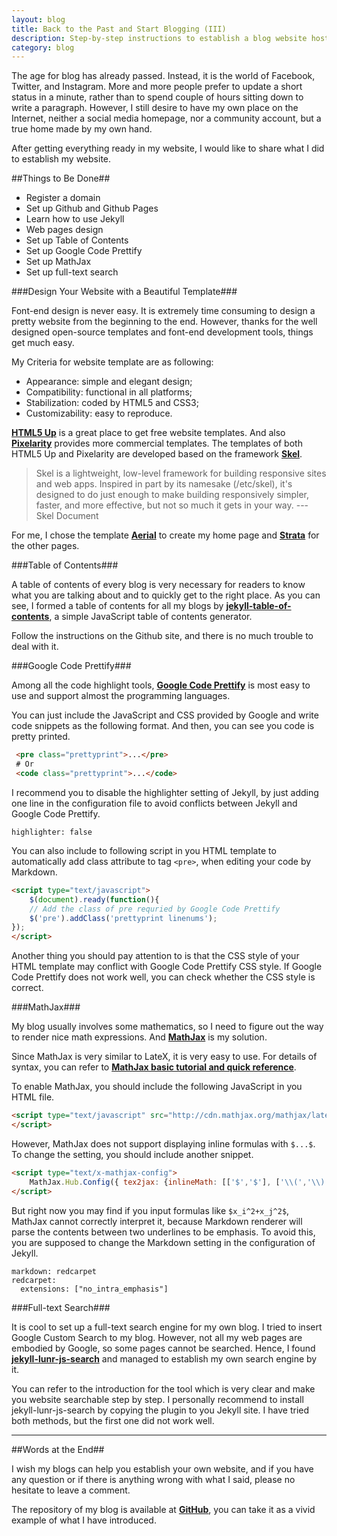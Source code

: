 ```yaml
---
layout: blog
title: Back to the Past and Start Blogging (III)
description: Step-by-step instructions to establish a blog website hosted by Github Pages and using Jekyll with functional tools, such as code highlight, mathematic expressions rendering and full-text search.
category: blog
---
```


The age for blog has already passed. Instead, it is the world of Facebook, Twitter, and Instagram. More and more people prefer to update a short status in a minute, rather than to spend couple of hours sitting down to write a paragraph. However, I still desire to have my own place on the Internet, neither a social media homepage, nor a community account, but a true home made by my own hand.

After getting everything ready in my website, I would like to share what I did to establish my website.

##Things to Be Done##
- Register a domain
- Set up Github and Github Pages
- Learn how to use Jekyll
- Web pages design
- Set up Table of Contents
- Set up Google Code Prettify
- Set up MathJax
- Set up full-text search

###Design Your Website with a Beautiful Template###

Font-end design is never easy. It is extremely time consuming to design a pretty website from the beginning to the end. However, thanks for the well designed open-source templates and font-end development tools, things get much easy.

My Criteria for website template are as following:

- Appearance: simple and elegant design;
- Compatibility: functional in all platforms;
- Stabilization: coded by HTML5 and CSS3;
- Customizability: easy to reproduce.

[**HTML5 Up**](http://html5up.net/) is a great place to get free website templates. And also [**Pixelarity**](http://pixelarity.com/) provides more commercial templates. The templates of both HTML5 Up and Pixelarity are developed based on the framework [**Skel**](http://getskel.com/).

>Skel is a lightweight, low-level framework for building responsive sites and web apps. Inspired in part by its namesake (/etc/skel), it's designed to do just enough to make building responsively simpler, faster, and more effective, but not so much it gets in your way.
--- Skel Document

For me, I chose the template [**Aerial**](http://html5up.net/uploads/demos/aerial) to create my home page and [**Strata**](http://html5up.net/uploads/demos/strata) for the other pages.

###Table of Contents###

A table of contents of every blog is very necessary for readers to know what you are talking about and to quickly get to the right place. As you can see, I formed a table of contents for all my blogs by [**jekyll-table-of-contents**](https://github.com/ghiculescu/jekyll-table-of-contents), a simple JavaScript table of contents generator.

Follow the instructions on the Github site, and there is no much trouble to deal with it.

###Google Code Prettify###

Among all the code highlight tools, [**Google Code Prettify**](https://code.google.com/p/google-code-prettify/) is most easy to use and support almost the programming languages.

You can just include the JavaScript and CSS provided by Google and write code snippets as the following format. And then, you can see you code is pretty printed.

```html
 <pre class="prettyprint">...</pre>
 # Or
 <code class="prettyprint">...</code>
```

I recommend you to disable the highlighter setting of Jekyll, by just adding one line in the configuration file to avoid conflicts between Jekyll and Google Code Prettify.

```
highlighter: false
```

You can also include to following script in you HTML template to automatically add class attribute to tag ```<pre>```, when editing your code by Markdown.

```html
<script type="text/javascript">
    $(document).ready(function(){
    // Add the class of pre requried by Google Code Prettify
    $('pre').addClass('prettyprint linenums');
});
</script>
```

Another thing you should pay attention to is that the CSS style of your HTML template may conflict with Google Code Prettify CSS style. If Google Code Prettify does not work well, you can check whether the CSS style is correct.

###MathJax###

My blog usually involves some mathematics, so I need to figure out the way to render nice math expressions. And [**MathJax**](http://www.mathjax.org/) is my solution.

Since MathJax is very similar to LateX, it is very easy to use. For details of syntax, you can refer to [**MathJax basic tutorial and quick reference**](http://meta.math.stackexchange.com/questions/5020/mathjax-basic-tutorial-and-quick-reference).

To enable MathJax, you should include the following JavaScript in you HTML file.

```html
<script type="text/javascript" src="http://cdn.mathjax.org/mathjax/latest/MathJax.js?config=TeX-AMS-MML_HTMLorMML">
</script>
```

However, MathJax does not support displaying inline formulas with ```$...$```. To change the setting, you should include another snippet.

```html
<script type="text/x-mathjax-config">
    MathJax.Hub.Config({ tex2jax: {inlineMath: [['$','$'], ['\\(','\\)']]} });
</script>
```

But right now you may find if you input formulas like ```$x_i^2+x_j^2$```, MathJax cannot correctly interpret it, because Markdown renderer will parse the contents between two underlines to be emphasis. To avoid this, you are supposed to change the Markdown setting in the configuration of Jekyll.

```
markdown: redcarpet
redcarpet:
  extensions: ["no_intra_emphasis"]
```

###Full-text Search###

It is cool to set up a full-text search engine for my own blog. I tried to insert Google Custom Search to my blog. However, not all my web pages are embodied by Google, so some pages cannot be searched. Hence, I found [**jekyll-lunr-js-search**](https://github.com/slashdotdash/jekyll-lunr-js-search) and managed to establish my own search engine by it.

You can refer to the introduction for the tool which is very clear and make you website searchable step by step. I personally recommend to install jekyll-lunr-js-search by copying the plugin to you Jekyll site. I have tried both methods, but the first one did not work well.


---
##Words at the End##

I wish my blogs can help you establish your own website, and if you have any question or if there is anything wrong with what I said, please no hesitate to leave a comment.

The repository of my blog is available at [**GitHub**](https://github.com/Zhou-Ao/Zhou-Ao.github.io), you can take it as a vivid example of what I have introduced.